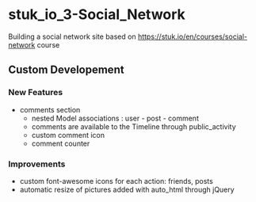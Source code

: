 # stuk_io_3-Social_Network
Building a social network site
based on https://stuk.io/en/courses/social-network course

## Custom Developement

### New Features
- comments section
  - nested Model associations : user - post - comment
  - comments are available to the Timeline through public_activity
  - custom comment icon
  - comment counter

### Improvements
- custom font-awesome icons for each action: friends, posts
- automatic resize of pictures added with auto_html through jQuery
